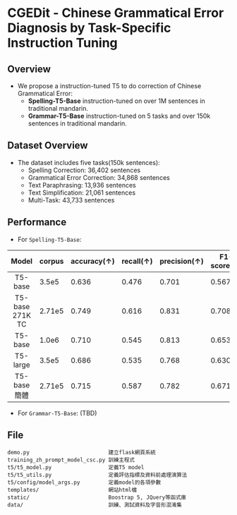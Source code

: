 # CGEDit - Chinese Grammatical Error Diagnosis by Task-Specific Instruction Tuning

## Overview
- We propose a instruction-tuned T5 to do correction of Chinese Grammatical Error:
    - **Spelling-T5-Base** instruction-tuned on over 1M sentences in traditional mandarin.
    - **Grammar-T5-Base** instruction-tuned on 5 tasks and over 150k sentences in traditional mandarin.

## Dataset Overview

- The dataset includes five tasks(150k sentences):
    - Spelling Correction: 36,402 sentences
    - Grammatical Error Correction: 34,868 sentences
    - Text Paraphrasing: 13,936 sentences
    - Text Simplification: 21,061 sentences
    - Multi-Task: 43,733 sentences

## Performance
- For `Spelling-T5-Base`:

| Model          | corpus | accuracy(↑) | recall(↑) | precision(↑) | F1-score(↑) | FA-Rate(↓) |
|:----------------:|--------|-------------|-----------|--------------|-------------|------------|
| T5-base        | 3.5e5  | 0.636       | 0.476     | 0.701        | 0.567       | 0.204      |
| T5-base 271K TC| 2.71e5 | 0.749       | 0.616     | 0.831        | 0.708       | 0.122      |
| T5-base        | 1.0e6  | 0.710       | 0.545     | 0.813        | 0.653       | 0.125      |
| T5-large       | 3.5e5  | 0.686       | 0.535     | 0.768        | 0.630       | 0.162      |
| T5-base簡體    | 2.71e5 | 0.715       | 0.587     | 0.782        | 0.671       | 0.160      |
- For `Grammar-T5-Base`: (TBD)
## File

```
demo.py                         建立flask網頁系統
training_zh_prompt_model_csc.py 訓練主程式
t5/t5_model.py                  定義T5 model
t5/t5_utils.py                  定義評估指標及資料前處理演算法
t5/config/model_args.py         定義model的各項參數
templates/                      網站html檔
static/                         Boostrap 5, JQuery等函式庫
data/                           訓練、測試資料及字音形混淆集
```